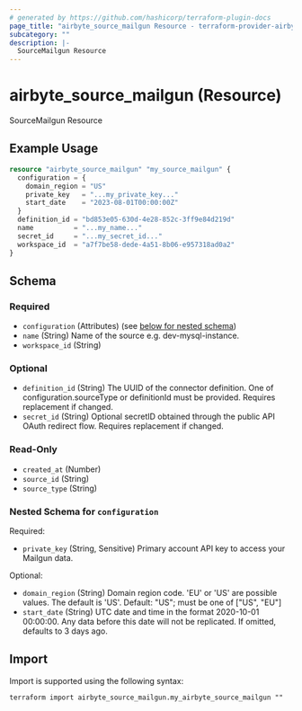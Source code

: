```yaml
---
# generated by https://github.com/hashicorp/terraform-plugin-docs
page_title: "airbyte_source_mailgun Resource - terraform-provider-airbyte"
subcategory: ""
description: |-
  SourceMailgun Resource
---
```


# airbyte_source_mailgun (Resource)

SourceMailgun Resource

## Example Usage

```terraform
resource "airbyte_source_mailgun" "my_source_mailgun" {
  configuration = {
    domain_region = "US"
    private_key   = "...my_private_key..."
    start_date    = "2023-08-01T00:00:00Z"
  }
  definition_id = "bd853e05-630d-4e28-852c-3ff9e84d219d"
  name          = "...my_name..."
  secret_id     = "...my_secret_id..."
  workspace_id  = "a7f7be58-dede-4a51-8b06-e957318ad0a2"
}
```

<!-- schema generated by tfplugindocs -->
## Schema

### Required

- `configuration` (Attributes) (see [below for nested schema](#nestedatt--configuration))
- `name` (String) Name of the source e.g. dev-mysql-instance.
- `workspace_id` (String)

### Optional

- `definition_id` (String) The UUID of the connector definition. One of configuration.sourceType or definitionId must be provided. Requires replacement if changed.
- `secret_id` (String) Optional secretID obtained through the public API OAuth redirect flow. Requires replacement if changed.

### Read-Only

- `created_at` (Number)
- `source_id` (String)
- `source_type` (String)

<a id="nestedatt--configuration"></a>
### Nested Schema for `configuration`

Required:

- `private_key` (String, Sensitive) Primary account API key to access your Mailgun data.

Optional:

- `domain_region` (String) Domain region code. 'EU' or 'US' are possible values. The default is 'US'. Default: "US"; must be one of ["US", "EU"]
- `start_date` (String) UTC date and time in the format 2020-10-01 00:00:00. Any data before this date will not be replicated. If omitted, defaults to 3 days ago.

## Import

Import is supported using the following syntax:

```shell
terraform import airbyte_source_mailgun.my_airbyte_source_mailgun ""
```
